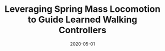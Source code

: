 ---
title: "Leveraging Spring Mass Locomotion to Guide Learned Walking Controllers"
collection: publications
permalink: /publication/2020-05-01-Leveraging-Spring-Mass-Locomotion-to-Guide-Learned-Walking-Controllers
date: 2020-05-01
venue: ''
paperurl: 'https://www.seas.upenn.edu/~posa/DynamicWalking2020/723-1093-1-RV.pdf'
citation: ' <b>Kevin Green</b>,  Yesh Godse,  Jeremy Dao,  Ross Hatton,  Alan Fern,  Jonathan Hurst, &quot;Leveraging Spring Mass Locomotion to Guide Learned Walking Controllers.&quot; , 2020.'
publication_type: 'misc'
bib_file_name: '2020-05-01-Leveraging-Spring-Mass-Locomotion-to-Guide-Learned-Walking-Controllers.bib'
---